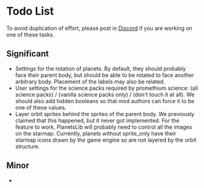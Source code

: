 # Todo List

To avoid duplication of effort, please post in [Discord](https://discord.gg/nFVqaPEk97) if you are working on one of these tasks.

## Significant

- Settings for the rotation of planets. By default, they should probably face their parent body, but should be able to be rotated to face another arbitrary body. Placement of the labels may also be related.
- User settings for the science packs required by promethium science: (all science packs) / (vanilla science packs only) / (don't touch it at all). We should also add hidden booleans so that mod authors can force it to be one of these values.
- Layer orbit sprites behind the sprites of the parent body. We previously claimed that this happened, but it never got implemented. For the feature to work, PlanetsLib will probably need to control all the images on the starmap. Currently, planets without sprite_only have their starmap icons drawn by the game engine so are not layered by the orbit structure.

## Minor

- 
